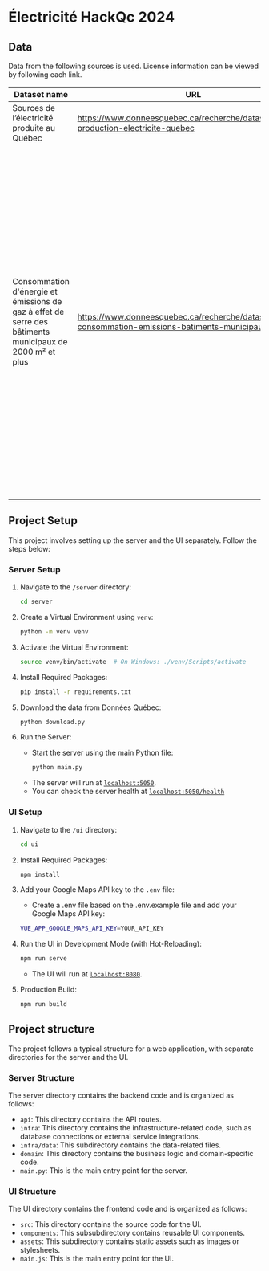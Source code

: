 # Électricité HackQc 2024

## Data

Data from the following sources is used. License information can be viewed by following each link.

| Dataset name         | URL     | Modifications |
|--------------|-----------|------------|
| Sources de l’électricité produite au Québec | https://www.donneesquebec.ca/recherche/dataset/sources-production-electricite-quebec | None |
| Consommation d'énergie et émissions de gaz à effet de serre des bâtiments municipaux de 2000 m² et plus | https://www.donneesquebec.ca/recherche/dataset/vmtl-consommation-emissions-batiments-municipaux | 5 buildings were selected from the original data and 3 were reconstructed by matching data from different existing ones with names that were not in the dataset. In all cases, geographical coordinates were added using Google Maps. A random variation on the consumption is applied at boot time to allow for hypothetical comparison by time. A section of the original data is also used to compute geographical zones. |

## Project Setup

This project involves setting up the server and the UI separately. Follow the steps below:

### Server Setup

1. Navigate to the `/server` directory:
     ```bash
     cd server
     ```

2. Create a Virtual Environment using `venv`:
     ```bash
     python -m venv venv
     ```

3. Activate the Virtual Environment:
     ```bash
     source venv/bin/activate  # On Windows: ./venv/Scripts/activate
     ```

4. Install Required Packages:
     ```bash
     pip install -r requirements.txt
     ```

5. Download the data from Données Québec:
     ```bash
     python download.py
     ```

6. Run the Server:
   - Start the server using the main Python file:
     ```bash
     python main.py
     ```
   - The server will run at [`localhost:5050`](http://localhost:5000).
   - You can check the server health at [`localhost:5050/health`](http://localhost:5000/health)

### UI Setup

1. Navigate to the `/ui` directory:
     ```bash
     cd ui
     ```

2. Install Required Packages:
     ```bash
     npm install
     ```

3. Add your Google Maps API key to the `.env` file:
     - Create a .env file based on the .env.example file and add your Google Maps API key:
     ```bash
     VUE_APP_GOOGLE_MAPS_API_KEY=YOUR_API_KEY
     ```

4. Run the UI in Development Mode (with Hot-Reloading):
     ```bash
     npm run serve
     ```
     - The UI will run at [`localhost:8080`](http://localhost:8080).

5. Production Build:
     ```bash
     npm run build
     ```

## Project structure

The project follows a typical structure for a web application, with separate directories for the server and the UI.

### Server Structure

The server directory contains the backend code and is organized as follows:

- `api`: This directory contains the API routes.
- `infra`: This directory contains the infrastructure-related code, such as database connections or external service integrations.
- `infra/data`: This subdirectory contains the data-related files.
- `domain`: This directory contains the business logic and domain-specific code.
- `main.py`: This is the main entry point for the server.

### UI Structure

The UI directory contains the frontend code and is organized as follows:

- `src`: This directory contains the source code for the UI.
- `components`: This subsubdirectory contains reusable UI components.
- `assets`: This subdirectory contains static assets such as images or stylesheets.
- `main.js`: This is the main entry point for the UI.
